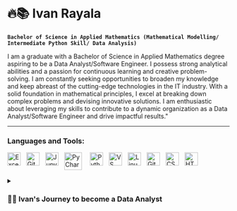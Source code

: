 # 🔥📚 Ivan Rayala
**`Bachelor of Science in Applied Mathematics (Mathematical Modelling/ Intermediate Python Skill/ Data Analysis)`**

I am a graduate with a Bachelor of Science in Applied Mathematics degree aspiring to be a Data Analyst/Software Engineer. I possess strong analytical abilities and a passion for continuous learning and creative problem-solving. I am constantly seeking opportunities to broaden my knowledge and keep abreast of the cutting-edge technologies in the IT industry. With a solid foundation in mathematical principles, I excel at breaking down complex problems and devising innovative solutions. I am enthusiastic about leveraging my skills to contribute to a dynamic organization as a Data Analyst/Software Engineer and drive impactful results."

---

### Languages and Tools:

<img align="left" alt="Excel" width="30px" style="padding-right:10px;" src="https://cdn.icon-icons.com/icons2/2397/PNG/512/microsoft_office_excel_logo_icon_145720.png" />
<img align="left" alt="GitHub" width="30px" style="padding-right:10px;" src="https://github.githubassets.com/images/modules/logos_page/GitHub-Mark.png" />
<img align="left" alt="Jupyter Lab" width="30px" style="padding-right:10px;" src="https://upload.wikimedia.org/wikipedia/commons/thumb/3/38/Jupyter_logo.svg/1200px-Jupyter_logo.svg.png" />
<img align="left" alt="PyCharm" width="40px" style="padding-right:15px;" src="https://www.qbssoftware.de/wp-content/uploads/2022/07/JetBrains-PyCharm.png" />
<img align="left" alt="Python" width="30px" style="padding-right:10px;" src="https://upload.wikimedia.org/wikipedia/commons/thumb/0/0a/Python.svg/1200px-Python.svg.png" />
<img align="left" alt="VS Code" width="30px" style="padding-right:10px;" src="https://pbs.twimg.com/profile_images/1545098208556097536/rKXaODLl_400x400.jpg" />
<img align="left" alt="Linux" width="30px" style="padding-right:10px;" src="https://upload.wikimedia.org/wikipedia/commons/thumb/3/35/Tux.svg/1200px-Tux.svg.png" />
<img align="left" alt="Git" width="30px" style="padding-right:10px;" src="https://blogs.sas.com/content/sasdummy/files/2019/01/gitlogo.png" />
<img align="left" alt="CSS" width="30px" style="padding-right:10px;" src="https://cdn4.iconfinder.com/data/icons/social-media-logos-6/512/121-css3-512.png" />
<img align="left" alt="HTML" width="30px" style="padding-right:10px;" src="https://icons.iconarchive.com/icons/martz90/hex/512/html-5-icon.png"/>

<br />

#

<details>
  <summary><h3>👨‍💻 Ivan's Journey to become a Data Analyst</h3></summary>
 
My journey to becoming a data analyst has been defined by my quest to acquire essential knowledge and skills, along with the guidance of my mentor. I possess an analytical mindset and a natural aptitude for problem-solving, complemented by my Bachelor of Science degree in Applied Mathematics. Recognizing the significance of Python as the most in-demand programming language in data analysis, I dedicated myself to acquiring an intermediate skill level in Python. I have also gained knowledge in relevant data cleaning, processing, and modeling packages. Understanding the value of Excel in data analysis and visualization, I expanded my skill set by taking it as an elective course. In pursuing personal and professional growth, I completed a data analytics internship course and received a certificate of completion. As a demonstration of my abilities, I developed a predictive model for Non-alcoholic Steatohepatitis (NASH) fatty liver disease as my undergrad thesis. This project showcased my expertise in applying advanced statistical techniques to real-world scenarios. These diverse experiences have provided me with a strong foundation as a Data Analyst, equipping me with the necessary abilities and practical knowledge to succeed in the industry.


<!--
**git-ivan-hub/git-ivan-hub** is a ✨ _special_ ✨ repository because its `README.md` (this file) appears on your GitHub profile.

Here are some ideas to get you started:

- 🔭 I’m currently working on ...
- 🌱 I’m currently learning ...
- 👯 I’m looking to collaborate on ...
- 🤔 I’m looking for help with ...
- 💬 Ask me about ...
- 📫 How to reach me: ...
- 😄 Pronouns: ...
- ⚡ Fun fact: ...
-->
